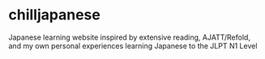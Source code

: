 # chilljapanese
Japanese learning website inspired by extensive reading, AJATT/Refold, and my own personal experiences learning Japanese to the JLPT N1 Level
